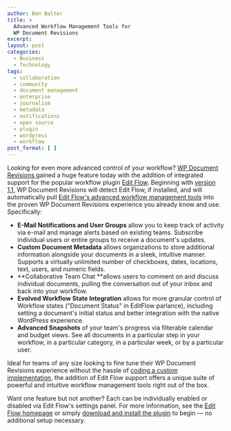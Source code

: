 ```yaml
---
author: Ben Balter
title: >
  Advanced Workflow Management Tools for
  WP Document Revisions
excerpt:
layout: post
categories:
  - Business
  - Technology
tags:
  - collaboration
  - community
  - document management
  - enterprise
  - journalism
  - metadata
  - notifications
  - open source
  - plugin
  - wordpress
  - workflow
post_format: [ ]
---
```

Looking for even more advanced control of your workflow? [WP Document Revisions ][1]gained a huge feature today with the addition of integrated support for the popular workflow plugin [Edit Flow][2]. Beginning with [version 1.1][3], WP Document Revisions will detect Edit Flow, if installed, and will automatically pull [Edit Flow's advanced workflow management tools][4] into the proven WP Document Revisions experience you already know and use. Specifically: 

*   **E-Mail Notifications and User Groups** allow you to keep track of activity via e-mail and manage alerts based on existing teams. Subscribe individual users or entire groups to receive a document's updates.
*   **Custom Document Metadata** allows organizations to store additional information alongside your documents in a sleek, intuitive manner. Supports a virtually unlimited number of checkboxes, dates, locations, text, users, and numeric fields.
*   **Collaborative Team Chat **allows users to comment on and discuss individual documents, pulling the conversation out of your inbox and back into your workflow.
*   **Evolved Workflow State Integration** allows for more granular control of Workflow states ("Document Status" in EditFlow parlance), including setting a document's initial status and better integration with the native WordPress experience.
*   **Advanced Snapshots** of your team's progress via filterable calendar and budget views. See all documents in a particular step in your workflow, in a particular category, in a particular week, or by a particular user.

Ideal for teams of any size looking to fine tune their WP Document Revisions experience without the hassle of [coding a custom implementation][5], the addition of Edit Flow support offers a unique suite of powerful and intuitive workflow management tools right out of the box.

Want one feature but not another? Each can be individually enabled or disabled via Edit Flow's settings panel. For more information, see the [Edit Flow homepage][6] or simply [download and install the plugin][7] to begin — no additional setup necessary.

[1]: http://ben.balter.com/2011/08/29/wp-document-revisions-document-management-version-control-wordpress/ "WP Document Revisions — Document Management & Version Control for WordPress"
[2]: http://editflow.org
[3]: http://wordpress.org/extend/plugins/wp-document-revisions/
[4]: http://wordpress.org/extend/plugins/edit-flow/screenshots/
[5]: https://github.com/benbalter/WP-Document-Revisions-Code-Cookbook
[6]: http://editflow.org/
[7]: http://wordpress.org/extend/plugins/edit-flow/
